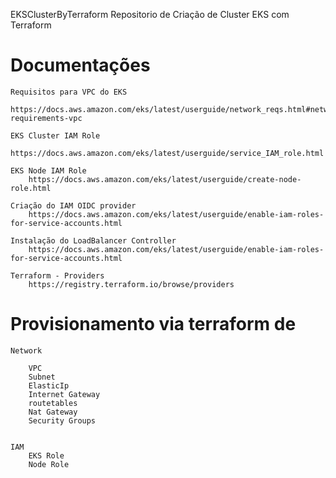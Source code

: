 EKSClusterByTerraform
Repositorio de Criação de Cluster EKS com Terraform

# Documentações
    Requisitos para VPC do EKS
        https://docs.aws.amazon.com/eks/latest/userguide/network_reqs.html#network-requirements-vpc

    EKS Cluster IAM Role
        https://docs.aws.amazon.com/eks/latest/userguide/service_IAM_role.html
    
    EKS Node IAM Role
        https://docs.aws.amazon.com/eks/latest/userguide/create-node-role.html

    Criação do IAM OIDC provider
        https://docs.aws.amazon.com/eks/latest/userguide/enable-iam-roles-for-service-accounts.html

    Instalação do LoadBalancer Controller
        https://docs.aws.amazon.com/eks/latest/userguide/enable-iam-roles-for-service-accounts.html

    Terraform - Providers
        https://registry.terraform.io/browse/providers

# Provisionamento via terraform de 
    Network

        VPC
        Subnet
        ElasticIp
        Internet Gateway
        routetables
        Nat Gateway
        Security Groups

    
    IAM
        EKS Role
        Node Role

    